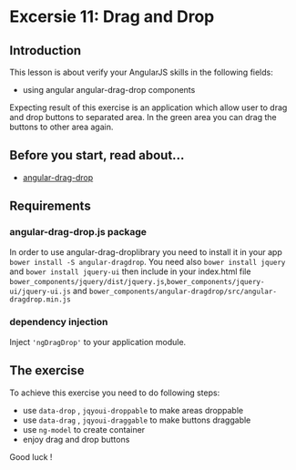 # Excersie 11: Drag and Drop 
## Introduction

This lesson is about verify your AngularJS skills in the following fields:

* using angular angular-drag-drop components

Expecting result of this exercise is an application which allow user to drag and drop buttons to separated area. In the green area you can drag the buttons to other area again.

## Before you start, read about...
* [angular-drag-drop](http://codef0rmer.github.io/angular-dragdrop/#/)

## Requirements
### angular-drag-drop.js package
In order to use angular-drag-droplibrary you need to install it in your app `bower install -S angular-dragdrop`. You need also `bower install jquery` and `bower install jquery-ui`
then include in your index.html file `bower_components/jquery/dist/jquery.js`,`bower_components/jquery-ui/jquery-ui.js` and `bower_components/angular-dragdrop/src/angular-dragdrop.min.js`


### dependency injection
Inject `'ngDragDrop'` to your application module.

## The exercise

To achieve this exercise you need to do following steps:

* use `data-drop` , `jqyoui-droppable` to make areas droppable
* use `data-drag` , `jqyoui-draggable` to make buttons draggable
* use `ng-model` to create container
* enjoy drag and drop buttons

Good luck !
